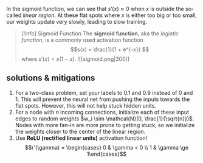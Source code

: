 In the sigmoid function, we can see that $s'(x) \approx 0$   when $x$ is outside the so-called *linear region*. At these flat spots where $x$ is either too big or too small, our weights update very slowly, leading to slow training. 
> [!info] Sigmoid Function
> The **sigmoid function**, aka the *logistic function*, is a commonly used  activation function $$s(x) = \frac{1}{1 + e^{-x}} $$ where $s'(x) = s(1-x)$. 
> ![[sigmoid.png|300]]

## solutions & mitigations
1. For a two-class problem, set your labels to $0.1$ and $0.9$ instead of $0$ and $1$. This will prevent the neural net from pushing the inputs towards the flat spots. However, this will not help stuck hidden units.
2. For a node with $n$ incoming connections, initialize each of these input edges to random weights $w_i \sim \mathcal{N}(0, \frac{1}{\sqrt{n}})$. Nodes with more fan-in are more prone to getting stuck, so we initialize the weights closer to the center of the linear region.
3. Use **ReLU (rectified linear units)**  activation function! 
$$r'(\gamma) = \begin{cases} 0 & \gamma < 0 \\ 1 & \gamma \ge 1\end{cases}$$

